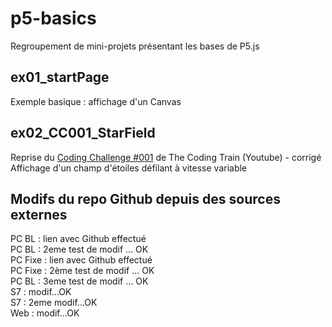 # p5-basics
Regroupement de mini-projets présentant les bases de P5.js  

## ex01_startPage
Exemple basique : affichage d'un Canvas

## ex02_CC001_StarField
Reprise du [Coding Challenge #001](https://www.youtube.com/watch?v=17WoOqgXsRM) de The Coding Train (Youtube) - corrigé  
Affichage d'un champ d'étoiles défilant à vitesse variable  

## Modifs du repo Github depuis des sources externes
PC BL : lien avec Github effectué  
PC BL : 2eme test de modif ... OK  
PC Fixe : lien avec Github effectué  
PC Fixe : 2ème test de modif ... OK  
PC BL : 3eme test de modif ... OK  
S7 : modif...OK  
S7 : 2eme modif...OK  
Web : modif...OK  
